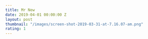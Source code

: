 ```yaml
---
title: Mr New
date: 2019-04-01 00:00:00 Z
layout: post
thumbnail: "/images/screen-shot-2019-03-31-at-7.16.07-am.png"
rating: 1
---
```


